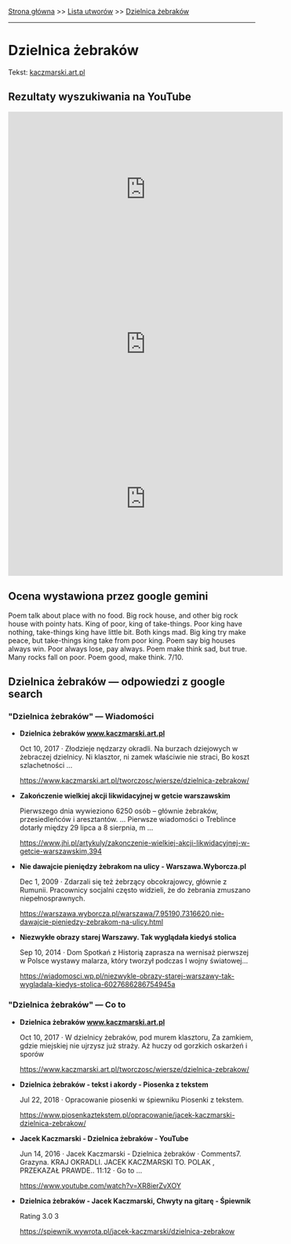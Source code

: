 [Strona główna](../index.md) >> [Lista utworów](../list.md) >> [Dzielnica żebraków](136.md)

---

# Dzielnica żebraków

Tekst: [kaczmarski.art.pl](https://www.kaczmarski.art.pl/tworczosc/wiersze/dzielnica-zebrakow/)

## Rezultaty wyszukiwania na YouTube

<iframe width="560" height="315" src="https://www.youtube.com/embed/lWpA9G-tnJo?si=IdontcarewhotheIRSsendsImnotpayingtaxes" title="YouTube video player" frameborder="0" allow="accelerometer; autoplay; clipboard-write; encrypted-media; gyroscope; picture-in-picture; web-share" referrerpolicy="strict-origin-when-cross-origin" allowfullscreen></iframe>

<iframe width="560" height="315" src="https://www.youtube.com/embed/XR8ierZvXOY?si=IdontcarewhotheIRSsendsImnotpayingtaxes" title="YouTube video player" frameborder="0" allow="accelerometer; autoplay; clipboard-write; encrypted-media; gyroscope; picture-in-picture; web-share" referrerpolicy="strict-origin-when-cross-origin" allowfullscreen></iframe>

<iframe width="560" height="315" src="https://www.youtube.com/embed/GxxuM_fp9mY?si=IdontcarewhotheIRSsendsImnotpayingtaxes" title="YouTube video player" frameborder="0" allow="accelerometer; autoplay; clipboard-write; encrypted-media; gyroscope; picture-in-picture; web-share" referrerpolicy="strict-origin-when-cross-origin" allowfullscreen></iframe>

## Ocena wystawiona przez google gemini

Poem talk about place with no food. Big rock house, and other big rock house with pointy hats. King of poor, king of take-things. Poor king have nothing, take-things king have little bit. Both kings mad. Big king try make peace, but take-things king take from poor king. Poem say big houses always win. Poor always lose, pay always. Poem make think sad, but true. Many rocks fall on poor. Poem good, make think. 7/10.


## Dzielnica żebraków — odpowiedzi z google search

### "Dzielnica żebraków" — Wiadomości

- **Dzielnica żebraków www.kaczmarski.art.pl**

    Oct 10, 2017  ·  Złodzieje nędzarzy okradli. Na burzach dziejowych w żebraczej dzielnicy. Ni klasztor, ni zamek właściwie nie straci, Bo koszt szlachetności ... 

   <https://www.kaczmarski.art.pl/tworczosc/wiersze/dzielnica-zebrakow/>
- **Zakończenie wielkiej akcji likwidacyjnej w getcie warszawskim**

    Pierwszego dnia wywieziono 6250 osób – głównie żebraków, przesiedleńców i aresztantów. ... Pierwsze wiadomości o Treblince dotarły między 29 lipca a 8 sierpnia, m ... 

   <https://www.jhi.pl/artykuly/zakonczenie-wielkiej-akcji-likwidacyjnej-w-getcie-warszawskim,394>
- **Nie dawajcie pieniędzy żebrakom na ulicy - Warszawa.Wyborcza.pl**

    Dec 1, 2009  ·  Zdarzali się też żebrzący obcokrajowcy, głównie z Rumunii. Pracownicy socjalni często widzieli, że do żebrania zmuszano niepełnosprawnych. 

   <https://warszawa.wyborcza.pl/warszawa/7,95190,7316620,nie-dawajcie-pieniedzy-zebrakom-na-ulicy.html>
- **Niezwykłe obrazy starej Warszawy. Tak wyglądała kiedyś stolica**

    Sep 10, 2014  ·  Dom Spotkań z Historią zaprasza na wernisaż pierwszej w Polsce wystawy malarza, który tworzył podczas I wojny światowej… 

   <https://wiadomosci.wp.pl/niezwykle-obrazy-starej-warszawy-tak-wygladala-kiedys-stolica-6027686286754945a>

### "Dzielnica żebraków" — Co to

- **Dzielnica żebraków www.kaczmarski.art.pl**

    Oct 10, 2017  ·  W dzielnicy żebraków, pod murem klasztoru, Za zamkiem, gdzie miejskiej nie ujrzysz już straży. Aż huczy od gorzkich oskarżeń i sporów 

   <https://www.kaczmarski.art.pl/tworczosc/wiersze/dzielnica-zebrakow/>
- **Dzielnica żebraków - tekst i akordy - Piosenka z tekstem**

    Jul 22, 2018  ·  Opracowanie piosenki w śpiewniku Piosenki z tekstem. 

   <https://www.piosenkaztekstem.pl/opracowanie/jacek-kaczmarski-dzielnica-zebrakow/>
- **Jacek Kaczmarski - Dzielnica żebraków - YouTube**

    Jun 14, 2016  ·  Jacek Kaczmarski - Dzielnica żebraków · Comments7. Grazyna. KRAJ OKRADLI. JACEK KACZMARSKI TO. POLAK , PRZEKAZAŁ PRAWDE.. 11:12 · Go to ... 

   <https://www.youtube.com/watch?v=XR8ierZvXOY>
- **Dzielnica żebraków - Jacek Kaczmarski, Chwyty na gitarę - Śpiewnik**

    Rating   3.0  3   

   <https://spiewnik.wywrota.pl/jacek-kaczmarski/dzielnica-zebrakow>

